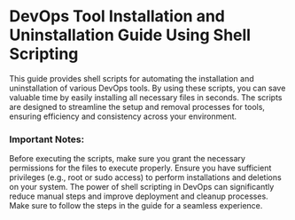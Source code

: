 # DevOps Tool Installation and Uninstallation Guide Using Shell Scripting

This guide provides shell scripts for automating the installation and uninstallation of various DevOps tools. By using these scripts, you can save valuable time by easily installing all necessary files in seconds. The scripts are designed to streamline the setup and removal processes for tools, ensuring efficiency and consistency across your environment.

### Important Notes:

Before executing the scripts, make sure you grant the necessary permissions for the files to execute properly.
Ensure you have sufficient privileges (e.g., root or sudo access) to perform installations and deletions on your system.
The power of shell scripting in DevOps can significantly reduce manual steps and improve deployment and cleanup processes. Make sure to follow the steps in the guide for a seamless experience.

